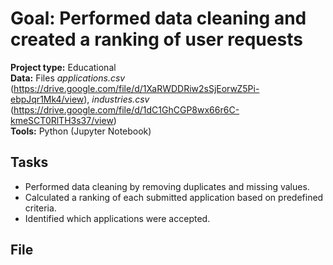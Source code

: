 # Goal: Performed data cleaning and created a ranking of user requests
**Project type:** Educational  
**Data:** Files *applications.csv* (https://drive.google.com/file/d/1XaRWDDRiw2sSjEorwZ5Pi-ebpJqr1Mk4/view), *industries.csv* (https://drive.google.com/file/d/1dC1GhCGP8wx66r6C-kmeSCT0RlTH3s37/view)  
**Tools:** Python (Jupyter Notebook)

## Tasks 
- Performed data cleaning by removing duplicates and missing values.
- Calculated a ranking of each submitted application based on predefined criteria.
- Identified which applications were accepted.

## File
